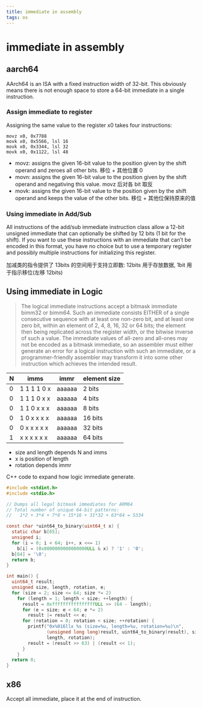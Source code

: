 ```yaml
---
title: immediate in assembly
tags: os
---
```


# immediate in assembly

## aarch64

AArch64 is an ISA with a fixed instruction width of 32-bit. This obviously means there is not enough space to store a 64-bit immediate in a single instruction.

### Assign immediate to register

Assigning the same value to the register x0 takes four instructions:

```assembly
movz x0, 0x7788
movk x0, 0x5566, lsl 16
movk x0, 0x3344, lsl 32
movk x0, 0x1122, lsl 48
```

- movz: assigns the given 16-bit value to the position given by the shift operand and zeroes all other bits. 移位 + 其他位置 0
- movn: assigns the given 16-bit value to the position given by the shift operand and negativing this value. movz 后对各 bit 取反
- movk: assigns the given 16-bit value to the position given by the shift operand and keeps the value of the other bits. 移位 + 其他位保持原来的值

### Using immediate in Add/Sub

All instructions of the add/sub immediate instruction class allow a 12-bit unsigned immediate that can optionally be shifted by 12 bits (1 bit for the shift). If you want to use these instructions with an immediate that can’t be encoded in this format, you have no choice but to use a temporary register and possibly multiple instructions for initializing this register.

加减类的指令提供了 13bits 的空间用于支持立即数: 12bits 用于存放数据, 1bit 用于指示移位(左移 12bits)

## Using immediate in Logic

> The logical immediate instructions accept a bitmask immediate bimm32 or bimm64. Such an immediate consists EITHER of a single consecutive sequence with at least one non-zero bit, and at least one zero bit, within an element of 2, 4, 8, 16, 32 or 64 bits; the element then being replicated across the register width, or the bitwise inverse of such a value. The immediate values of all-zero and all-ones may not be encoded as a bitmask immediate, so an assembler must either generate an error for a logical instruction with such an immediate, or a programmer-friendly assembler may transform it into some other instruction which achieves the intended result.

| N   | imms        | immr   | element size |
| --- | ----------- | ------ | ------------ |
| 0   | 1 1 1 1 0 x | aaaaaa | 2 bits       |
| 0   | 1 1 1 0 x x | aaaaaa | 4 bits       |
| 0   | 1 1 0 x x x | aaaaaa | 8 bits       |
| 0   | 1 0 x x x x | aaaaaa | 16 bits      |
| 0   | 0 x x x x x | aaaaaa | 32 bits      |
| 1   | x x x x x x | aaaaaa | 64 bits      |

- size and length depends N and imms
- x is position of length
- rotation depends immr

C++ code to expand how logic immediate generate.

```c
#include <stdint.h>
#include <stdio.h>

// Dumps all legal bitmask immediates for ARM64
// Total number of unique 64-bit patterns:
//   1*2 + 3*4 + 7*8 + 15*16 + 31*32 + 63*64 = 5334

const char *uint64_to_binary(uint64_t x) {
  static char b[65];
  unsigned i;
  for (i = 0; i < 64; i++, x <<= 1)
    b[i] = (0x8000000000000000ULL & x) ? '1' : '0';
  b[64] = '\0';
  return b;
}

int main() {
  uint64_t result;
  unsigned size, length, rotation, e;
  for (size = 2; size <= 64; size *= 2)
    for (length = 1; length < size; ++length) {
      result = 0xffffffffffffffffULL >> (64 - length);
      for (e = size; e < 64; e *= 2)
        result |= result << e;
      for (rotation = 0; rotation < size; ++rotation) {
        printf("0x%016llx %s (size=%u, length=%u, rotation=%u)\n",
               (unsigned long long)result, uint64_to_binary(result), size,
               length, rotation);
        result = (result >> 63) | (result << 1);
      }
    }
  return 0;
}
```

## x86

Accept all immediate, place it at the end of instruction.
